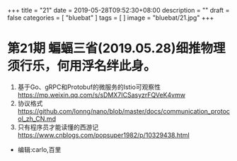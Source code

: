 +++
title = "21"
date = 2019-05-28T09:52:30+08:00
description = ""
draft = false
categories = [
    "bluebat"
]
tags = [
]
image = "bluebat/21.jpg"
+++

# 第21期 蝙蝠三省(2019.05.28)细推物理须行乐，何用浮名绊此身。
1. 基于Go、gRPC和Protobuf的微服务的Istio可观察性 https://mp.weixin.qq.com/s/sDMX7ICSasyzrFQVeK4vmw
2. 协议格式 https://github.com/lonng/nano/blob/master/docs/communication_protocol_zh_CN.md
3. 只有程序员才能读懂的西游记 https://www.cnblogs.com/popsuper1982/p/10329438.html

- 编辑:carlo,百里